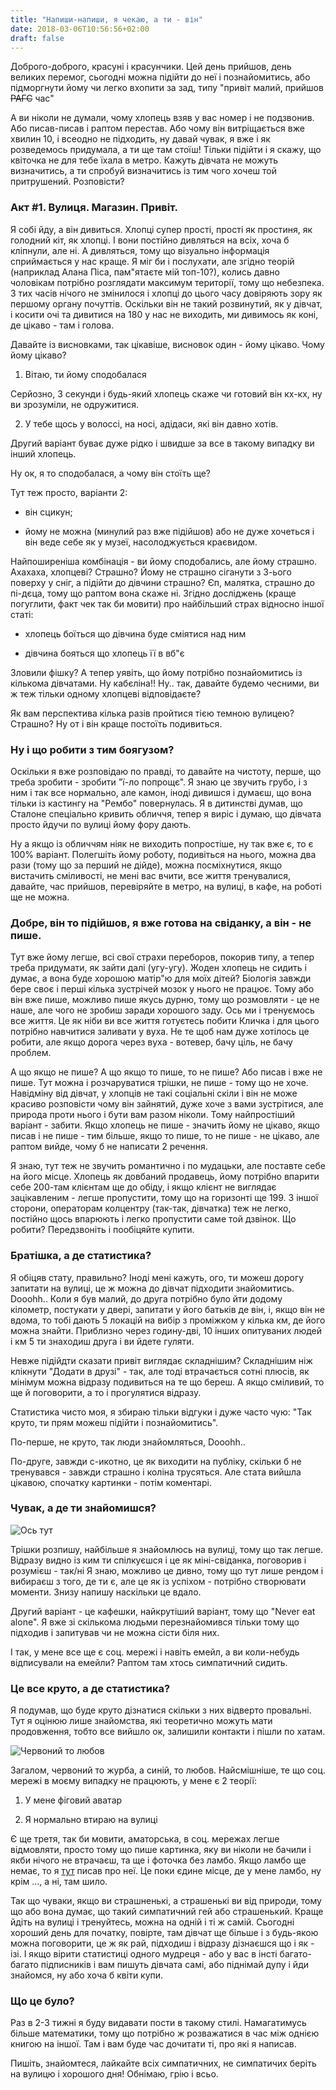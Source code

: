 ```yaml
---
title: "Напиши-напиши, я чекаю, а ти - він"
date: 2018-03-06T10:56:56+02:00
draft: false
---
```


Доброго-доброго, красуні і красунчики. Цей день прийшов, день великих перемог,
сьогодні можна підійти до неї і познайомитись, або підморгнути йому чи легко вхопити за зад, 
типу "привіт малий, прийшов ~~РАГС~~ час"


А ви ніколи не думали, чому хлопець взяв у вас номер і не подзвонив.
Або писав-писав і раптом перестав. Або чому він витріщається вже хвилин 10,
і всеодно не підходить, ну давай чувак, я вже і як розведемось придумала, а ти 
ще там стоїш! Тільки підійти і я скажу, що квіточка не для тебе їхала в метро.
Кажуть дівчата не можуть визначитись, а ти спробуй визначитись із тим чого хочеш той притрушений. Розповісти?


### Акт #1. Вулиця. Магазин. Привіт.

Я собі йду, а він дивиться. Хлопці супер прості, прості як простиня, як голодний кіт,
як хлопці. І вони постійно дивляться на всіх, хоча б кліпнули, але ні. 
А дивляться, тому що візуально інформація сприймається у нас краще.
Я міг би і послухати, але згідно теорій (наприклад Алана Піса, пам"ятаєте мій топ-10?),
колись давно чоловікам потрібно розглядати максимум території, тому що небезпека.
З тих часів нічого не змінилося і хлопці до цього часу довіряють зору як першому органу почуттів.
Оскільки він не такий розвинутий, як у дівчат, і косити очі та дивитися на 180 у нас
не виходить, ми дивимось як коні, де цікаво - там і голова. 

Давайте із висновками, так цікавіше, висновок один - йому цікаво.
Чому йому цікаво? 

1) Вітаю, ти йому сподобалася 

Серйозно, 3 секунди і будь-який хлопець скаже чи готовий він кх-кх, ну ви зрозуміли, 
не одружитися.

2) У тебе щось у волоссі, на носі, адідаси, які він давно хотів.

Другий варіант буває дуже рідко і швидше за все в такому випадку ви інший хлопець.

Ну ок, я то сподобалася, а чому він стоїть ще?

Тут теж просто, варіанти 2:

- він сцикун;

- йому не можна (минулий раз вже підійшов) або не дуже хочеться і він веде себе як у музеї, насолоджується краєвидом.

Найпоширеніша комбінація - ви йому сподобались, але йому страшно.
Ахахаха, хлопцеві? Страшно? Йому не страшно сіганути з 3-ього поверху у сніг, 
а підійти до дівчини страшно? Єп, малятка, страшно до пі-дєца, тому що раптом вона скаже ні.
Згідно досліджень (краще погуглити, факт чек так би мовити) про найбільший страх відносно іншої статі: 

- хлопець боїться що дівчина буде сміятися над ним

- дівчина бояться що хлопець її в вб"є

Зловили фішку? А тепер уявіть, що йому потрібно познайомитись із кількома дівчатами.
Ну кабєліна!! Ну.. так, давайте будемо чесними, ви ж теж тільки одному хлопцеві відповідаєте?

Як вам перспектива кілька разів пройтися тією темною вулицею? Страшно?
Ну от і він краще постоїть подивиться. 

### Ну і що робити з тим боягузом?

Оскільки я вже розповідаю по правді, то давайте на чистоту, перше, що треба зробити -
зробити "ї-ло попрощє". Я знаю це звучить грубо, і з ним і так все нормально, але 
камон, іноді дивишся і думаєш, що вона тільки із кастингу на "Рембо" повернулась.
Я в дитинстві думав, що Сталоне спеціально кривить обличчя, тепер я виріс і думаю, що
дівчата просто йдучи по вулиці йому фору дають.

Ну а якщо із обличчям ніяк не виходить попростіше, ну так вже є, то є 100% варіант.
Полегшіть йому роботу, подивіться на нього, можна два рази (тому що за перший не дійде),
можна посміхнутися, якщо вистачить сміливості, не мені вас вчити, все життя тренувалися,
давайте, час прийшов, перевіряйте в метро, на вулиці, в кафе, на роботі ще не можна.


### Добре, він то підійшов, я вже готова на свіданку, а він - не пише.

Тут вже йому легше, всі свої страхи переборов, покорив типу, а тепер треба придумати,
як зайти далі (угу-угу). Жоден хлопець не сидить і думає, а вона буде хорошою матір"ю для моїх дітей?
Біологія завжди бере своє і перші кілька зустрічей мозок у нього не працює. 
Тому або він вже пише, можливо пише якусь дурню, тому що розмовляти - це не наше, 
але чого не зробиш заради хорошого заду. Ось ми і тренуємось все життя.
Це як ніби ви все життя готуєтесь побити Кличка і для цього потрібно навчитися заливати у вуха.
Не те щоб нам дуже хотілось це робити, але якщо дорога через вуха - вотевер, бачу ціль, не бачу проблем.

А що якщо не пише? А що якщо то пише, то не пише? Або писав і вже не пише.
Тут можна і розчаруватися трішки, не пише - тому що не хоче. Навідміну від дівчат, 
у хлопців не такі соціальні скіли і він не може красиво розповісти чому він зайнятий,
дуже хоче з вами зустрітися, але природа проти нього і бути вам разом ніколи.
Тому найпростіший варіант - забити. Якщо хлопець не пише - значить йому не цікаво,
якщо писав і не пише - тим більше, якщо то пише, то не пише - не цікаво, але раптом вийде,
чому б не написати 2 речення. 

Я знаю, тут теж не звучить романтично і по мудацьки, але поставте себе на його місце.
Хлопець як довбаний продавець, йому потрібно впарити себе 200-там клієнтам ще до обіду, 
і якщо клієнт не виглядає зацікавленим - легше пропустити, тому що на горизонті ще 199.
З іншої сторони, операторам колцентру (так-так, дівчатка) теж не легко, постійно щось впарюють і
легко пропустити саме той дзвінок. Що робити? Передзвоніть і пообіцяйте купити.


### Братішка, а де статистика?

Я обіцяв стату, правильно? Іноді мені кажуть, ого, ти можеш дорогу запитати на вулиці,
це ж можна до дівчат підходити знайомитись. Dooohh.. Коли я був малий, до друга
потрібно було йти додому кілометр, постукати у двері, запитати у його батьків де він,
і, якщо він не вдома, то тобі дають 5 локацій на вибір з проміжком у кілька км, де його можна знайти.
Приблизно через годину-дві, 10 інших опитуваних людей і км 5 ти знаходиш друга і ви йдете гуляти.

Невже підійдти сказати привіт виглядає складнішим? Складнішим ніж клікнути "Додати в друзі" - так,
але тоді втрачається сотні плюсів, як мінімум можна відразу подивиться на те що береш.
А якщо сміливий, то ще й поговорити, а то і прогулятися відразу.

Статистика чисто моя, я збираю тільки відгуки і дуже часто чую: "Так круто, ти прям можеш підійти і познайомитись".

По-перше, не круто, так люди знайомляться, Dooohh..

По-друге, завжди с-икотно, це як виходити на публіку, скільки б не тренувався - завжди страшно і коліна трусяться.
Але стата вийшла цікавою, спочатку картинки - потім коментарі.

### Чувак, а де ти знайомишся?

![Ось тут](images/girls-pie-chart.png)

Трішки розпишу, найбільше я знайомлюсь на вулиці, тому що так легше.
Відразу видно із ким ти спілкуєшся і це як міні-свіданка, поговорив і розумієш - так/ні
Я знаю, можливо це дивно, тому що тут лише рендом і вибираєш з того, де ти є, але це як із успіхом -
потрібно створювати моменти. Знизу напишу наскільки це вдало.

Другий варіант - це кафешки, найкрутіший варіант, тому що "Never eat alone". 
Я вже зі скількома людьми перезнайомився тільки тому що підходив і запитував чи не можна сісти біля них.

І так, у мене все ще є соц. мережі і навіть емейл, а ви коли-небудь відписували на емейли? Раптом там хтось симпатичний сидить.

### Це все круто, а де статистика?

Я подумав, що буде круто дізнатися скільки з них відверто провальні. Тут я оцінюю лише знайомства, які
теоретично можуть мати продовження, тобто все вийшло ок, залишили контакти і пішли по хатам.

![Червоний то любов](images/girls-bar-chart.png)

Загалом, червоний то журба, а синій, то любов. 
Найсмішніше, те що соц. мережі в моєму випадку не працюють, у мене є 2 теорії:

1) У мене фіговий аватар

2) Я нормально втираю на вулиці

Є ще третя, так би мовити, аматорська, в соц. мережах легше відмовляти, просто тому що
пише картинка, яку ви ніколи не бачили і якби нічого не втрачаєш, та ще і фоточка без ламбо.
Якщо ламбо ще немає, то я [тут](http://tamatsyk.blogspot.com/2018/01/1.html) писав про неї.
Це поки єдине місце, де у мене ламбо, ну крім ..., а ні, там шило.

Так що чуваки, якщо ви страшненькі, а страшенькі ви від природи, тому що або вона думає, що такий симпатичний гей або страшенький. 
Краще йдіть на вулиці і тренуйтесь, можна на одній і ті ж самій. 
Сьогодні хороший день для початку, повірте, там дівчат ще більше і з будь-якою можна поговорити,
це ж як рай, підходиш і відразу дізнаєшся що і як - ізі. 
І якщо вірити статистиці одного мудреця - або у вас в інсті багато-багато підписників і вам пишуть дівчата самі,
або піднімай дупу і йди знайомся, ну або хоча б квіти купи. 


### Що це було?

Раз в 2-3 тижні я буду видавати пости в такому стилі. Намагатимусь більше математики,
тому що потрібно ж розважатися в час між однією книгою на іншої. Там і вам буде час дочитати ті,
про які я написав.

Пишіть, знайомтеся, лайкайте всіх симпатичних, не симпатичих беріть на вулицю і хорошого дня!
Обнімаю, грію і всьо.


